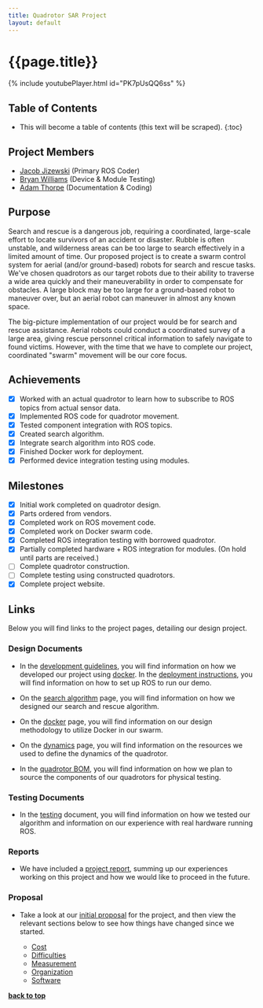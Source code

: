 ```yaml
---
title: Quadrotor SAR Project
layout: default
---
```


# {{page.title}}

{% include youtubePlayer.html id="PK7pUsQQ6ss" %}

## Table of Contents

* This will become a table of contents (this text will be scraped).
{:toc}

## Project Members

- [Jacob Jizewski](https://github.com/jacoblizewski) (Primary ROS Coder)
- [Bryan Williams](https://github.com/bwilliams44) (Device & Module Testing)
- [Adam Thorpe](https://github.com/ajthor) (Documentation & Coding)

## Purpose

Search and rescue is a dangerous job, requiring a coordinated, large-scale effort to locate survivors of an accident or disaster. Rubble is often unstable, and wilderness areas can be too large to search effectively in a limited amount of time. Our proposed project is to create a swarm control system for aerial (and/or ground-based) robots for search and rescue tasks. We've chosen quadrotors as our target robots due to their ability to traverse a wide area quickly and their maneuverability in order to compensate for obstacles. A large block may be too large for a ground-based robot to maneuver over, but an aerial robot can maneuver in almost any known space.

The big-picture implementation of our project would be for search and rescue assistance. Aerial robots could conduct a coordinated survey of a large area, giving rescue personnel critical information to safely navigate to found victims. However, with the time that we have to complete our project, coordinated "swarm" movement will be our core focus.

## Achievements

- [x] Worked with an actual quadrotor to learn how to subscribe to ROS topics from actual sensor data.
- [x] Implemented ROS code for quadrotor movement.
- [x] Tested component integration with ROS topics.
- [x] Created search algorithm.
- [x] Integrate search algorithm into ROS code.
- [x] Finished Docker work for deployment.
- [x] Performed device integration testing using modules.

## Milestones

- [x] Initial work completed on quadrotor design.
- [x] Parts ordered from vendors.
- [x] Completed work on ROS movement code.
- [x] Completed work on Docker swarm code.
- [x] Completed ROS integration testing with borrowed quadrotor.
- [x] Partially completed hardware + ROS integration for modules.
    (On hold until parts are received.)
- [ ] Complete quadrotor construction.
- [ ] Complete testing using constructed quadrotors.
- [x] Complete project website.

## Links

Below you will find links to the project pages, detailing our design project.

### Design Documents

- In the [development guidelines](https://ece595project.github.io/quadrotor/Development), you will find information on how we developed our project using [docker](https://www.docker.com). In the [deployment instructions](https://ece595project.github.io/quadrotor/Deployment-Instructions), you will find information on how to set up ROS to run our demo.

- On the [search algorithm](https://ece595project.github.io/quadrotor/Search-Algorithm) page, you will find information on how we designed our search and rescue algorithm.

- On the [docker](https://ece595project.github.io/quadrotor/Docker) page, you will find information on our design methodology to utilize Docker in our swarm.

- On the [dynamics](https://ece595project.github.io/quadrotor/Dynamics) page, you will find information on the resources we used to define the dynamics of the quadrotor.

- In the [quadrotor BOM](https://ece595project.github.io/quadrotor/Quadrotor-BOM), you will find information on how we plan to source the components of our quadrotors for physical testing.

### Testing Documents

- In the [testing](https://ece595project.github.io/quadrotor/Testing) document, you will find information on how we tested our algorithm and information on our experience with real hardware running ROS.

### Reports

- We have included a [project report](https://ece595project.github.io/quadrotor/Project-Report), summing up our experiences working on this project and how we would like to proceed in the future.

### Proposal

- Take a look at our [initial proposal](https://ece595project.github.io/quadrotor/Initial-Proposal) for the project, and then view the relevant sections below to see how things have changed since we started.

    - [Cost](https://ece595project.github.io/quadrotor/Cost)
    - [Difficulties](https://ece595project.github.io/quadrotor/Difficulties)
    - [Measurement](https://ece595project.github.io/quadrotor/Measurement)
    - [Organization](https://ece595project.github.io/quadrotor/Organization)
    - [Software](https://ece595project.github.io/quadrotor/Software)



**[back to top](#table-of-contents)**
